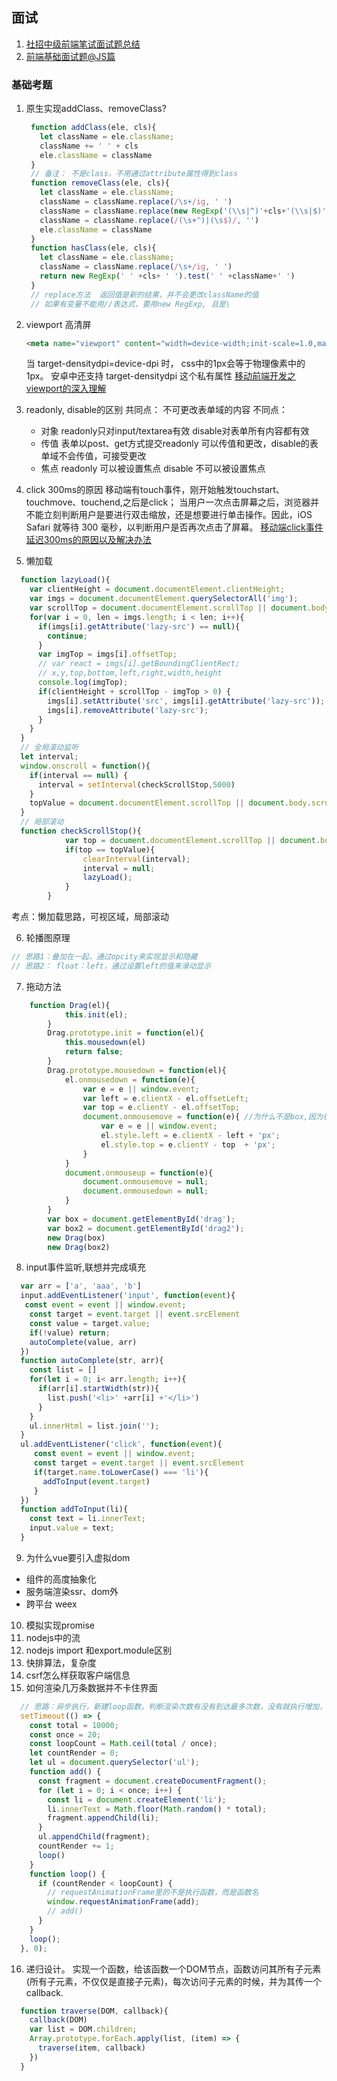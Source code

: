 ## 面试
1. [社招中级前端笔试面试题总结](https://juejin.im/post/5af3cc4af265da0ba3521028)
2. [前端基础面试题@JS篇](https://juejin.im/post/5af8f00c51882567105fda7b)

### 基础考题
1. 原生实现addClass、removeClass?
   ```js
    function addClass(ele, cls){
      let className = ele.className;
      className += ' ' + cls
      ele.className = className
    }
    // 备注： 不是class，不用通过attribute属性得到class
    function removeClass(ele, cls){
      let className = ele.className;
      className = className.replace(/\s+/ig, ' ')
      className = className.replace(new RegExp('(\\s|^)'+cls+'(\\s|$)'), '')
      className = className.replace(/(\s+^)|(\s$)/, '')
      ele.className = className
    }
    function hasClass(ele, cls){
      let className = ele.className;
      className = className.replace(/\s+/ig, ' ')
      return new RegExp(' ' +cls+ ' ').test(' ' +className+' ')
    }
    // replace方法  返回值是新的结果，并不会更改className的值
    // 如果有变量不能用//表达式，要用new RegExp, 且是\
   ```
2. viewport 高清屏
   ```html
   <meta name="viewport" content="width=device-width;init-scale=1.0,maximum-scale=1.0,minimum-scale=1.0,user-scale=no, target-densitydpi" >

   ```
   当 target-densitydpi=device-dpi 时， css中的1px会等于物理像素中的1px。
   安卓中还支持  target-densitydpi  这个私有属性
   [移动前端开发之viewport的深入理解](https://www.cnblogs.com/2050/p/3877280.html)

3. readonly, disable的区别
   共同点：
   不可更改表单域的内容
   不同点：
   - 对象
   readonly只对input/textarea有效
   disable对表单所有内容都有效
   - 传值
   表单以post、get方式提交readonly 可以传值和更改，disable的表单域不会传值，可接受更改
   - 焦点
    readonly 可以被设置焦点
    disable 不可以被设置焦点

4. click 300ms的原因
   移动端有touch事件，刚开始触发touchstart、touchmove、touchend,之后是click；
   当用户一次点击屏幕之后，浏览器并不能立刻判断用户是要进行双击缩放，还是想要进行单击操作。因此，iOS Safari 就等待 300 毫秒，以判断用户是否再次点击了屏幕。
   [移动端click事件延迟300ms的原因以及解决办法](https://www.cnblogs.com/chaojidan/p/4517895.html)
   
5. 懒加载
```js
  function lazyLoad(){
    var clientHeight = document.documentElement.clientHeight;
    var imgs = document.documentElement.querySelectorAll('img');
    var scrollTop = document.documentElement.scrollTop || document.body.scrollTop;
    for(var i = 0, len = imgs.length; i < len; i++){
      if(imgs[i].getAttribute('lazy-src') == null){
        continue;
      }
      var imgTop = imgs[i].offsetTop;
      // var react = imgs[i].getBoundingClientRect;
      // x,y,top,bottom,left,right,width,height
      console.log(imgTop);
      if(clientHeight + scrollTop - imgTop > 0) {
        imgs[i].setAttribute('src', imgs[i].getAttribute('lazy-src'));
        imgs[i].removeAttribute('lazy-src');
      }
    }
  }
  // 全局滚动监听
  let interval;
  window.onscroll = function(){
    if(interval == null) {
      interval = setInterval(checkScrollStop,5000)
    }
    topValue = document.documentElement.scrollTop || document.body.scrollTop;
  }
  // 局部滚动
  function checkScrollStop(){
			var top = document.documentElement.scrollTop || document.body.scrollTop
			if(top == topValue){
				clearInterval(interval);
				interval = null;
				lazyLoad();
			}
		}
```
考点：懒加载思路，可视区域，局部滚动

6. 轮播图原理
```js
// 思路1：叠加在一起，通过opcity来实现显示和隐藏
// 思路2： float：left，通过设置left的值来滑动显示
```
7. 拖动方法
```js
    function Drag(el){
			this.init(el);
		}
		Drag.prototype.init = function(el){
			this.mousedown(el)
			return false;
		}
		Drag.prototype.mousedown = function(el){
			el.onmousedown = function(e){
				var e = e || window.event;
				var left = e.clientX - el.offsetLeft;
				var top = e.clientY - el.offsetTop;
				document.onmousemove = function(e){ //为什么不是box,因为在移动时 box还没有执行下面的改位置程序，会失去焦点，进而失败,(我犯错了)
					var e = e || window.event;
					el.style.left = e.clientX - left + 'px';
					el.style.top = e.clientY - top  + 'px';
				}
			}
			document.onmouseup = function(e){
				document.onmousemove = null;
				document.onmousedown = null;
			}
		}
		var box = document.getElementById('drag');
		var box2 = document.getElementById('drag2');
		new Drag(box)
		new Drag(box2)

```
8. input事件监听,联想并完成填充
```js
  var arr = ['a', 'aaa', 'b']
  input.addEventListener('input', function(event){
   const event = event || window.event;
    const target = event.target || event.srcElement
    const value = target.value;
    if(!value) return;
    autoComplete(value, arr)
  })
  function autoComplete(str, arr){
    const list = []
    for(let i = 0; i< arr.length; i++){
      if(arr[i].startWidth(str)){
        list.push('<li>' +arr[i] +'</li>')
      }
    }
    ul.innerHtml = list.join('');
  }
  ul.addEventListener('click', function(event){
     const event = event || window.event;
     const target = event.target || event.srcElement
     if(target.name.toLowerCase() === 'li'){
       addToInput(event.target)
     }
  })
  function addToInput(li){
    const text = li.innerText;
    input.value = text;
  }
```
9. 为什么vue要引入虚拟dom
  - 组件的高度抽象化
  - 服务端渲染ssr、dom外
  - 跨平台 weex
10. 模拟实现promise
11. nodejs中的流
12. nodejs import 和export.module区别
13. 快排算法，复杂度
14. csrf怎么样获取客户端信息
15. 如何渲染几万条数据并不卡住界面
```js
  // 思路：异步执行，新建loop函数，判断渲染次数有没有到达最多次数，没有就执行增加，同时利用window.requestAnimationFrame，在界面重新渲染的之前执行新增方法，不卡顿
  setTimeout(() => {
    const total = 10000;
    const once = 20;
    const loopCount = Math.ceil(total / once);
    let countRender = 0;
    let ul = document.querySelector('ul');
    function add() {
      const fragment = document.createDocumentFragment();
      for (let i = 0; i < once; i++) {
        const li = document.createElement('li');
        li.innerText = Math.floor(Math.random() * total);
        fragment.appendChild(li);
      }
      ul.appendChild(fragment);
      countRender += 1;
      loop()
    }
    function loop() {
      if (countRender < loopCount) {
        // requestAnimationFrame里的不是执行函数，而是函数名
        window.requestAnimationFrame(add);
        // add()
      }
    }
    loop();
  }, 0);

```
16. 递归设计。 实现一个函数，给该函数一个DOM节点，函数访问其所有子元素(所有子元素，不仅仅是直接子元素)，每次访问子元素的时候，并为其传一个callback.
```js
  function traverse(DOM, callback){
    callback(DOM)
    var list = DOM.children;
    Array.prototype.forEach.apply(list, (item) => {
      traverse(item, callback)
    })
  }
```